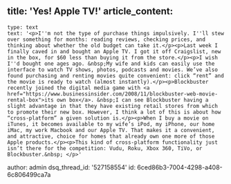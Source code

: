 title: 'Yes! Apple TV!'
article_content:
  -
    type: text
    text: '<p>I''m not the type of purchase things impulsively. I''ll stew over something for months: reading reviews, checking prices, and thinking about whether the old budget can take it.</p><p>Last week I finally caved in and bought an Apple TV. I got it off Craigslist, new in the box, for $60 less than buying it from the store.</p><p>I wish I''d bought one ages ago. &nbsp;My wife and kids can easily use the interface to watch TV shows, photos, podcasts and movies. We’ve also found purchasing and renting movies quite convenient: click “rent” and the movie is ready to watch (almost instantly).</p><p>Blockbuster recently joined the digital media game with <a href="https://www.businessinsider.com/2008/11/blockbuster-web-movie-rental-box">its own box</a>. &nbsp;I can see Blockbuster having a slight advantage in that they have existing retail stores from which to promote their new box. However, I think a lot of this is about how “cross-platform” a given solution is.</p><p>When I buy a movie on iTunes, it becomes available to my wife’s iPod, my iPhone, our home iMac, my work Macbook and our Apple TV. That makes it a convenient, and attractive, choice for homes that already own one more of those Apple products.</p><p>This kind of cross-platform functionality just isn’t there for the competition: Vudu, Roku, Xbox 360, TiVo, or Blockbuster.&nbsp; </p>'
author: admin
dsq_thread_id: '527158554'
id: 6ced86b3-7004-4298-a408-6c806499ca7a

